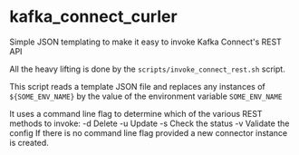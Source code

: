 # kafka_connect_curler
Simple JSON templating to make it easy to invoke Kafka Connect's REST API

All the heavy lifting is done by the `scripts/invoke_connect_rest.sh` script.

This script reads a template JSON file and replaces any instances of `${SOME_ENV_NAME}` by the value of the
 environment variable `SOME_ENV_NAME`
 
It uses a command line flag to determine which of the various REST methods to invoke:
-d Delete
-u Update
-s Check the status
-v Validate the config
If there is no command line flag provided a new connector instance is created.


